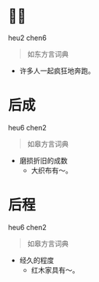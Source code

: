 # 𨂸阵
heu2 chen6
> 如东方言词典
- 许多人一起疯狂地奔跑。

# 后成
heu6 chen2
> 如皋方言词典
- 磨损折旧的成数
  - 大织布有～。

# 后程
heu6 chen2
> 如皋方言词典
- 经久的程度
  - 红木家具有～。
